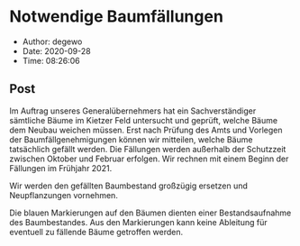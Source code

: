 # Notwendige Baumfällungen

- Author: degewo
- Date: 2020-09-28
- Time: 08:26:06

## Post


<p></p>



<p>Im Auftrag unseres Generalübernehmers hat ein Sachverständiger sämtliche Bäume im Kietzer Feld untersucht und geprüft, welche Bäume dem Neubau weichen müssen. Erst nach Prüfung des Amts und Vorlegen der Baumfällgenehmigungen können wir mitteilen, welche Bäume tatsächlich gefällt werden. Die Fällungen werden außerhalb der Schutzzeit zwischen Oktober und Februar erfolgen. Wir rechnen mit einem Beginn der Fällungen im Frühjahr 2021.</p>



<p>Wir werden den gefällten Baumbestand großzügig ersetzen und Neupflanzungen vornehmen.</p>



<p>Die blauen Markierungen auf den Bäumen dienten einer Bestandsaufnahme des Baumbestandes. Aus den Markierungen kann keine Ableitung für eventuell zu fällende Bäume getroffen werden.</p>
